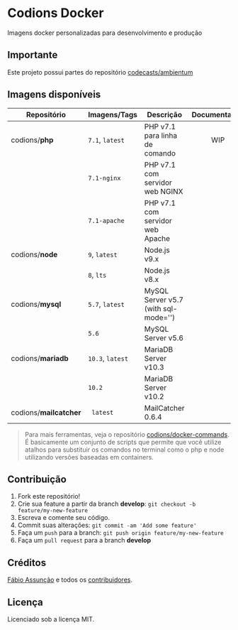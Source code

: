 # Codions Docker
Imagens docker personalizadas para desenvolvimento e produção

## Importante
Este projeto possui partes do repositório [codecasts/ambientum](https://github.com/codecasts/ambientum)

## Imagens disponíveis
| Repositório             | Imagens/Tags     | Descrição                            | Documentação |
| ----------------------- | ---------------- | ------------------------------------ | :----------: |
| codions/**php**         | `7.1`, `latest`  | PHP v7.1 para linha de comando       |     WIP      |
|                         | `7.1-nginx`      | PHP v7.1 com servidor web NGINX      |              |
|                         | `7.1-apache`     | PHP v7.1 com servidor web Apache     |              |
| codions/**node**        | `9`, `latest`    | Node.js v9.x                         |              |
|                         | `8`, `lts`       | Node.js v8.x                         |              |
| codions/**mysql**       | `5.7`, `latest`  | MySQL Server v5.7 (with sql-mode='') |              |
|                         | `5.6`            | MySQL Server v5.6                    |              |
| codions/**mariadb**     | `10.3`, `latest` | MariaDB Server v10.3                 |              |
|                         | `10.2`           | MariaDB Server v10.2                 |              |
| codions/**mailcatcher** | ` latest`        | MailCatcher 0.6.4                    |              |

> Para mais ferramentas, veja o repositório [codions/docker-commands](https://github.com/codions/docker-commands). É basicamente um conjunto de scripts que permite que você utilize atalhos para substituir os comandos no terminal como o php e node utilizando versões baseadas em containers.

## Contribuição

1. Fork este repositório!
2. Crie sua feature a partir da branch **develop**: `git checkout -b feature/my-new-feature`
3. Escreva e comente seu código.
4. Commit suas alterações: `git commit -am 'Add some feature'`
5. Faça um `push` para a branch: `git push origin feature/my-new-feature`
6. Faça um `pull request` para a branch **develop**

## Créditos

[Fábio Assunção](https://github.com/fabioassuncao) e todos os [contribuidores](https://github.com/codions/docker-images/graphs/contributors).

## Licença

Licenciado sob a licença MIT.
